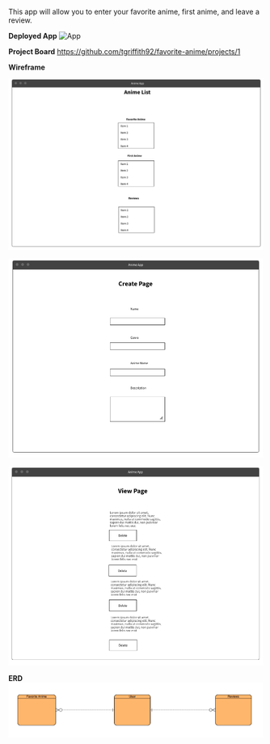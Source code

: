 This app will allow you to enter your favorite anime, first anime, and leave a review.

**Deployed App**
![App](https://calm-tundra-52111.herokuapp.com/anime)

**Project Board**
https://github.com/tgriffith92/favorite-anime/projects/1

**Wireframe**

![Home Page](https://github.com/tgriffith92/favorite-anime/blob/master/Wireframe/Main%20Page.png)

![Create Pages](https://github.com/tgriffith92/favorite-anime/blob/master/Wireframe/Create%20Pages.png)

![View Pages](https://github.com/tgriffith92/favorite-anime/blob/master/Wireframe/View%20Info.png)

**ERD**
![ERD](https://github.com/tgriffith92/favorite-anime/blob/master/Wireframe/ERD.png)